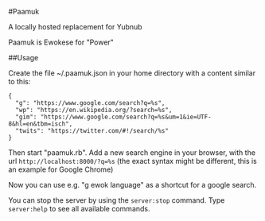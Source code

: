 #Paamuk

A locally hosted replacement for Yubnub

Paamuk is Ewokese for "Power"


##Usage

Create the file ~/.paamuk.json in your home directory with a content similar to this:

    {
      "g": "https://www.google.com/search?q=%s",
      "wp": "https://en.wikipedia.org/?search=%s",
      "gim": "https://www.google.com/search?q=%s&um=1&ie=UTF-8&hl=en&tbm=isch",
      "twits": "https://twitter.com/#!/search/%s"
    }

Then start "paamuk.rb". Add a new search engine in your browser, with the url
`http://localhost:8000/?q=%s` (the exact syntax might be different, this is
an example for Google Chrome)

Now you can use e.g. "g ewok language" as a shortcut for a google search.

You can stop the server by using the `server:stop` command. Type `server:help`
to see all available commands.
